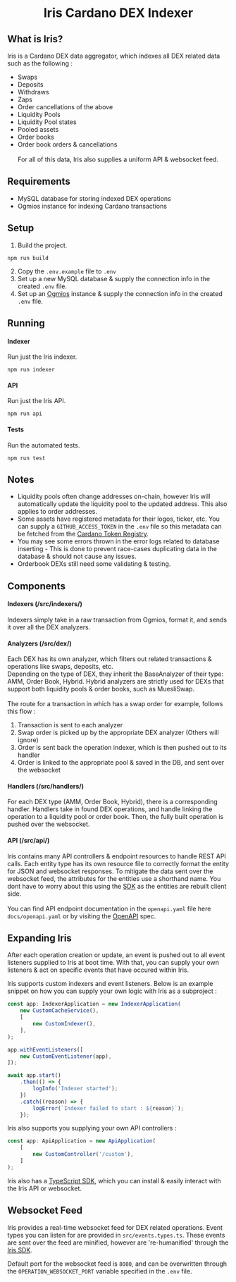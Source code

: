<div align="center">
    <h1 align="center">Iris Cardano DEX Indexer</h1>
</div>

## What is Iris?
Iris is a Cardano DEX data aggregator, which indexes all DEX related data such as the following :
- Swaps
- Deposits
- Withdraws
- Zaps
- Order cancellations of the above
- Liquidity Pools
- Liquidity Pool states
- Pooled assets
- Order books
- Order book orders & cancellations
  <br>
  <br>
  For all of this data, Iris also supplies a uniform API & websocket feed.

## Requirements
- MySQL database for storing indexed DEX operations
- Ogmios instance for indexing Cardano transactions

## Setup
1. Build the project.
```
npm run build
```
2. Copy the `.env.example` file to `.env`
3. Set up a new MySQL database & supply the connection info in the created `.env` file.
4. Set up an [Ogmios](https://ogmios.dev/) instance & supply the connection info in the created `.env` file.

## Running
#### Indexer
Run just the Iris indexer.
```
npm run indexer
```

#### API
Run just the Iris API.
```
npm run api
```

#### Tests
Run the automated tests.
```
npm run test
```

## Notes
- Liquidity pools often change addresses on-chain, however Iris will automatically update the liquidity pool to the updated address. This also applies to order addresses.
- Some assets have registered metadata for their logos, ticker, etc. You can supply a `GITHUB_ACCESS_TOKEN` in the `.env` file so this metadata can be fetched from the [Cardano Token Registry](https://github.com/cardano-foundation/cardano-token-registry).
- You may see some errors thrown in the error logs related to database inserting - This is done to prevent race-cases duplicating data in the database & should not cause any issues.
- Orderbook DEXs still need some validating & testing.

## Components
#### Indexers (/src/indexers/)
Indexers simply take in a raw transaction from Ogmios, format it, and sends it over all the DEX analyzers.
<br>

#### Analyzers (/src/dex/)
Each DEX has its own analyzer, which filters out related transactions & operations like swaps, deposits, etc.
<br>
Depending on the type of DEX, they inherit the BaseAnalyzer of their type: AMM, Order Book, Hybrid.
Hybrid analyzers are strictly used for DEXs that support both liquidity pools & order books, such as MuesliSwap.
<br>
<br>
The route for a transaction in which has a swap order for example, follows this flow :
1. Transaction is sent to each analyzer
2. Swap order is picked up by the appropriate DEX analyzer (Others will ignore)
3. Order is sent back the operation indexer, which is then pushed out to its handler
4. Order is linked to the appropriate pool & saved in the DB, and sent over the websocket
   <br>

#### Handlers (/src/handlers/)
For each DEX type (AMM, Order Book, Hybrid), there is a corresponding handler. Handlers take in found DEX operations,
and handle linking the operation to a liquidity pool or order book. Then, the fully built operation is pushed over the websocket.

#### API (/src/api/)
Iris contains many API controllers & endpoint resources to handle REST API calls. Each entity type has its own resource file to correctly
format the entity for JSON and websocket responses. To mitigate the data sent over the websocket feed, the attributes for the entities use a shorthand name. You dont have to worry about this using the [SDK](https://github.com/IndigoProtocol/iris-sdk) as the entities are rebuilt client side.
<br>
<br>
You can find API endpoint documentation in the `openapi.yaml` file here `docs/openapi.yaml` or by visiting the [OpenAPI](https://app.swaggerhub.com/apis/zsluder/Iris/1.0.0) spec.

## Expanding Iris
After each operation creation or update, an event is pushed out to all event listeners supplied to Iris at boot time.
With that, you can supply your own listeners & act on specific events that have occured within Iris.

Iris supports custom indexers and event listeners. Below is an example snippet on how you can supply your own logic with Iris as a subproject :
```js
const app: IndexerApplication = new IndexerApplication(
    new CustomCacheService(),
    [
        new CustomIndexer(),
    ],
);

app.withEventListeners([
    new CustomEventListener(app),
]);

await app.start()
    .then(() => {
        logInfo('Indexer started');
    })
    .catch((reason) => {
        logError(`Indexer failed to start : ${reason}`);
    });
```
Iris also supports you supplying your own API controllers :
```js
const app: ApiApplication = new ApiApplication(
    [
        new CustomController('/custom'),
    ]
);
```

Iris also has a [TypeScript SDK](https://github.com/IndigoProtocol/iris-sdk), which you can install & easily interact with the Iris API or websocket.

## Websocket Feed
Iris provides a real-time websocket feed for DEX related operations. Event types you can listen for 
are provided in `src/events.types.ts`. These events are sent over the feed are minified, however are 're-humanified' through
the [Iris SDK](https://github.com/IndigoProtocol/iris-sdk).

Default port for the websocket feed is `8080`, and can be overwritten through the `OPERATION_WEBSOCKET_PORT` variable 
specified in the `.env` file.